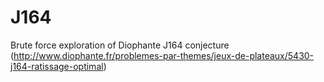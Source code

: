 ﻿# J164

Brute force exploration of Diophante J164 conjecture 
(http://www.diophante.fr/problemes-par-themes/jeux-de-plateaux/5430-j164-ratissage-optimal)
